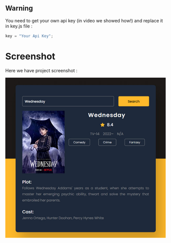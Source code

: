 
## Warning
You need to get your own api key (in video we showed how!) and replace it in key.js file :

```javascript
key = "Your Api Key";
```


# Screenshot
Here we have project screenshot :

![screenshot](screenshot.jpg)